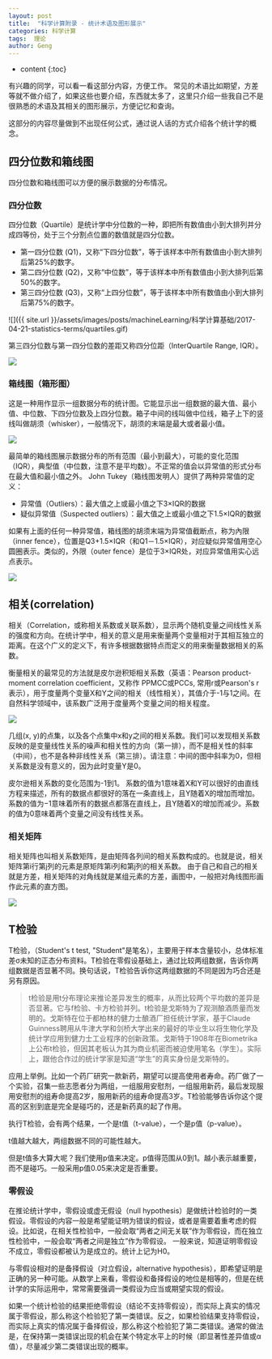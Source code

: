 ```yaml
---
layout: post
title:  "科学计算附录 - 统计术语及图形展示"
categories: 科学计算
tags:  理论
author: Geng
---
```


* content
{:toc}


有兴趣的同学，可以看一看这部分内容，方便工作。
常见的术语比如期望，方差等就不做介绍了，如果这些也要介绍，东西就太多了，这里只介绍一些我自己不是很熟悉的术语及其相关的图形展示，方便记忆和查询。

这部分的内容尽量做到不出现任何公式，通过说人话的方式介绍各个统计学的概念。






## 四分位数和箱线图

四分位数和箱线图可以方便的展示数据的分布情况。

### 四分位数
四分位数（Quartile）是统计学中分位数的一种，即把所有数值由小到大排列并分成四等份，处于三个分割点位置的数值就是四分位数。
* 第一四分位数 (Q1)，又称“下四分位数”，等于该样本中所有数值由小到大排列后第25%的数字。
* 第二四分位数 (Q2)，又称“中位数”，等于该样本中所有数值由小到大排列后第50%的数字。
* 第三四分位数 (Q3)，又称“上四分位数”，等于该样本中所有数值由小到大排列后第75%的数字。

![]({{ site.url }}/assets/images/posts/machineLearning/科学计算基础/2017-04-21-statistics-terms/quartiles.gif)

第三四分位数与第一四分位数的差距又称四分位距（InterQuartile Range, IQR）。

![](https://upload.wikimedia.org/wikipedia/commons/thumb/1/1a/Boxplot_vs_PDF.svg/330px-Boxplot_vs_PDF.svg.png)


### 箱线图（箱形图）
这是一种用作显示一组数据分布的统计图。它能显示出一组数据的最大值、最小值、中位数、下四分位数及上四分位数。箱子中间的线叫做中位线，箱子上下的竖线叫做胡须（whisker），一般情况下，胡须的末端是最大或者最小值。

![](http://www.physics.csbsju.edu/stats/simple.box.defs.gif)

最简单的箱线图展示数据分布的所有范围（最小到最大），可能的变化范围（IQR），典型值（中位数，注意不是平均数）。不正常的值会以异常值的形式分布在最大值和最小值之外。
John Tukey（箱线图发明人）提供了两种异常值的定义：

* 异常值（Outliers）：最大值之上或最小值之下3×IQR的数据
* 疑似异常值（Suspected outliers）：最大值之上或最小值之下1.5×IQR的数据

如果有上面的任何一种异常值，箱线图的胡须末端为异常值截断点，称为內限（inner fence），位置是Q3+1.5×IQR（和Q1－1.5×IQR），对应疑似异常值用空心圆圈表示。类似的，外限（outer fence）是位于3×IQR处，对应异常值用实心远点表示。

![](http://www.physics.csbsju.edu/stats/complex.box.defs.gif)

## 相关(correlation)
相关（Correlation，或称相关系数或关联系数），显示两个随机变量之间线性关系的强度和方向。在统计学中，相关的意义是用来衡量两个变量相对于其相互独立的距离。在这个广义的定义下，有许多根据数据特点而定义的用来衡量数据相关的系数。

衡量相关的最常见的方法就是皮尔逊积矩相关系数（英语：Pearson product-moment correlation coefficient，又称作 PPMCC或PCCs, 常用r或Pearson's r表示），用于度量两个变量X和Y之间的相关（线性相关），其值介于-1与1之间。在自然科学领域中，该系数广泛用于度量两个变量之间的相关程度。

![](https://upload.wikimedia.org/wikipedia/commons/thumb/d/d4/Correlation_examples2.svg/759px-Correlation_examples2.svg.png)

几组(x, y)的点集，以及各个点集中x和y之间的相关系数。我们可以发现相关系数反映的是变量线性关系的噪声和相关性的方向（第一排），而不是相关性的斜率（中间），也不是各种非线性关系（第三排）。请注意：中间的图中斜率为0，但相关系数是没有意义的，因为此时变量Y是0。

皮尔逊相关系数的变化范围为-1到1。 系数的值为1意味着X和Y可以很好的由直线方程来描述，所有的数据点都很好的落在一条直线上，且Y随着X的增加而增加。系数的值为−1意味着所有的数据点都落在直线上，且Y随着X的增加而减少。系数的值为0意味着两个变量之间没有线性关系。

### 相关矩阵
相关矩阵也叫相关系数矩阵，是由矩阵各列间的相关系数构成的。也就是说，相关矩阵第i行第j列的元素是原矩阵第i列和第j列的相关系数。
由于自己和自己的相关就是方差，相关矩阵的对角线就是某组元素的方差，画图中，一般把对角线图形画作此元素的直方图。

![](https://cn.mathworks.com/help/examples/graphics/win64/CreateScatterPlotMatrixwithOneMatrixInputExample_01.png)

## T检验
T检验，（Student's t test, "Student"是笔名），主要用于样本含量较小，总体标准差σ未知的正态分布资料。T检验在零假设基础上，通过比较两组数据，告诉你两组数据是否显著不同。换句话说，T检验告诉你这两组数据的不同是因为巧合还是另有原因。

> t检验是用t分布理论来推论差异发生的概率，从而比较两个平均数的差异是否显著。它与f检验、卡方检验并列。t检验是戈斯特为了观测酿酒质量而发明的。戈斯特在位于都柏林的健力士酿酒厂担任统计学家，基于Claude Guinness聘用从牛津大学和剑桥大学出来的最好的毕业生以将生物化学及统计学应用到健力士工业程序的创新政策。戈斯特于1908年在Biometrika上公布t检验，但因其老板认为其为商业机密而被迫使用笔名（学生）。实际上，跟他合作过的统计学家是知道“学生”的真实身份是戈斯特的。

应用上举例。比如一个药厂研究一款新药，期望可以提高使用者寿命。药厂做了一个实验，召集一些志愿者分为两组，一组服用安慰剂，一组服用新药，最后发现服用安慰剂的组寿命提高2岁，服用新药的组寿命提高3岁。T检验能够告诉你这个提高的区别到底是完全是碰巧的，还是新药真的起了作用。

执行T检验，会有两个结果，一个是t值（t-value），一个是p值（p-value）。

t值越大越大，两组数据不同的可能性越大。

但是t值多大算大呢？我们使用p值来决定。p值得范围从0到1。越小表示越重要，而不是碰巧。一般采用p值0.05来决定是否重要。


### 零假设
在推论统计学中，零假设或虚无假设（null hypothesis）是做统计检验时的一类假设。零假设的内容一般是希望能证明为错误的假设，或者是需要着重考虑的假设。比如说，在相关性检验中，一般会取“两者之间无关联”作为零假设，而在独立性检验中，一般会取“两者之间是独立”作为零假设。
一般来说，知道证明零假设不成立，零假设都被认为是成立的。统计上记为H0。

与零假设相对的是备择假设（对立假设，alternative hypothesis），即希望证明是正确的另一种可能。从数学上来看，零假设和备择假设的地位是相等的，但是在统计学的实际运用中，常常需要强调一类假设为应当或期望实现的假设。

如果一个统计检验的结果拒绝零假设（结论不支持零假设），而实际上真实的情况属于零假设，那么称这个检验犯了第一类错误。反之，如果检验结果支持零假设，而实际上真实的情况属于备择假设，那么称这个检验犯了第二类错误。通常的做法是，在保持第一类错误出现的机会在某个特定水平上的时候（即显著性差异值或α值），尽量减少第二类错误出现的概率。

